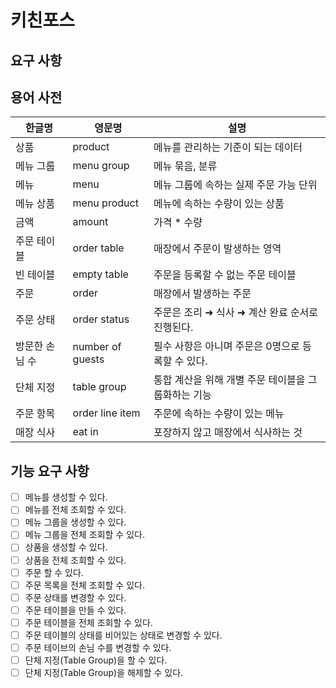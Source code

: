 # 키친포스

## 요구 사항

## 용어 사전

| 한글명 | 영문명 | 설명 |
| --- | --- | --- |
| 상품 | product | 메뉴를 관리하는 기준이 되는 데이터 |
| 메뉴 그룹 | menu group | 메뉴 묶음, 분류 |
| 메뉴 | menu | 메뉴 그룹에 속하는 실제 주문 가능 단위 |
| 메뉴 상품 | menu product | 메뉴에 속하는 수량이 있는 상품 |
| 금액 | amount | 가격 * 수량 |
| 주문 테이블 | order table | 매장에서 주문이 발생하는 영역 |
| 빈 테이블 | empty table | 주문을 등록할 수 없는 주문 테이블 |
| 주문 | order | 매장에서 발생하는 주문 |
| 주문 상태 | order status | 주문은 조리 ➜ 식사 ➜ 계산 완료 순서로 진행된다. |
| 방문한 손님 수 | number of guests | 필수 사항은 아니며 주문은 0명으로 등록할 수 있다. |
| 단체 지정 | table group | 통합 계산을 위해 개별 주문 테이블을 그룹화하는 기능 |
| 주문 항목 | order line item | 주문에 속하는 수량이 있는 메뉴 |
| 매장 식사 | eat in | 포장하지 않고 매장에서 식사하는 것 |

## 기능 요구 사항
- [ ] 메뉴를 생성할 수 있다.
- [ ] 메뉴를 전체 조회할 수 있다.
- [ ] 메뉴 그룹을 생성할 수 있다.
- [ ] 메뉴 그룹을 전체 조회할 수 있다.
- [ ] 상품을 생성할 수 있다.
- [ ] 상품을 전체 조회할 수 있다.
- [ ] 주문 할 수 있다.
- [ ] 주문 목록을 전체 조회할 수 있다.
- [ ] 주문 상태를 변경할 수 있다.
- [ ] 주문 테이블을 만들 수 있다.
- [ ] 주문 테이블을 전체 조회할 수 있다.
- [ ] 주문 테이블의 상태를 비어있는 상태로 변경할 수 있다.
- [ ] 주문 테이브의 손님 수를 변경할 수 있다.
- [ ] 단체 지정(Table Group)을 할 수 있다.
- [ ] 단체 지정(Table Group)을 해제할 수 있다.
